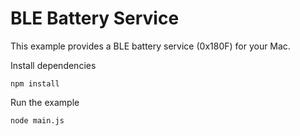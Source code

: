 # BLE Battery Service

This example provides a BLE battery service (0x180F) for your Mac.

Install dependencies

    npm install

Run the example

    node main.js

